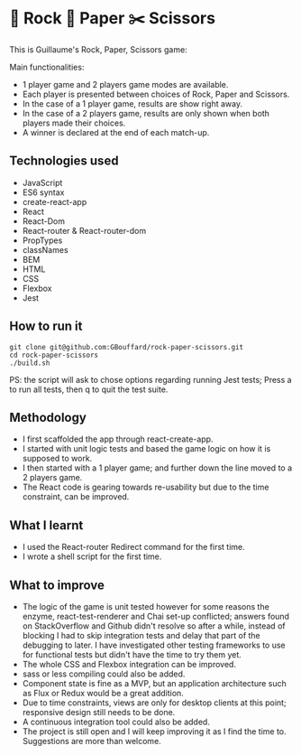 :moyai: Rock :page_with_curl: Paper :scissors: Scissors
===
This is Guillaume's Rock, Paper, Scissors game:

Main functionalities:
- 1 player game and 2 players game modes are available.
- Each player is presented between choices of Rock, Paper and Scissors.
- In the case of a 1 player game, results are show right away.
- In the case of a 2 players game, results are only shown when both players made their choices.
- A winner is declared at the end of each match-up.

Technologies used
----
- JavaScript
- ES6 syntax
- create-react-app
- React
- React-Dom
- React-router & React-router-dom
- PropTypes
- classNames
- BEM
- HTML
- CSS
- Flexbox
- Jest

How to run it
----
```
git clone git@github.com:GBouffard/rock-paper-scissors.git
cd rock-paper-scissors
./build.sh
```
PS: the script will ask to chose options regarding running Jest tests; Press a to run all tests, then q to quit the test suite.


Methodology
----
- I first scaffolded the app through react-create-app.
- I started with unit logic tests and based the game logic on how it is supposed to work.
- I then started with a 1 player game; and further down the line moved to a 2 players game.
- The React code is gearing towards re-usability but due to the time constraint, can be improved.

What I learnt
----
- I used the React-router Redirect command for the first time.
- I wrote a shell script for the first time.

What to improve
----
- The logic of the game is unit tested however for some reasons the enzyme, react-test-renderer and Chai set-up conflicted; answers found on StackOverflow and Github didn't resolve so after a while, instead of blocking I had to skip integration tests and delay that part of the debugging to later. I have investigated other testing frameworks to use for functional tests but didn't have the time to try them yet.
- The whole CSS and Flexbox integration can be improved.
- sass or less compiling could also be added.
- Component state is fine as a MVP, but an application architecture such as Flux or Redux would be a great addition. 
- Due to time constraints, views are only for desktop clients at this point; responsive design still needs to be done.
- A continuous integration tool could also be added.
- The project is still open and I will keep improving it as I find the time to. Suggestions are more than welcome.
